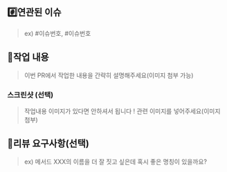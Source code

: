 ## #️⃣연관된 이슈

> ex) #이슈번호, #이슈번호

## 📝작업 내용

> 이번 PR에서 작업한 내용을 간략히 설명해주세요(이미지 첨부 가능)

### 스크린샷 (선택)

> 작업내용 이미지가 있다면 안하셔서 됩니다 !
> 관련 이미지를 넣어주세요(이미지 첨부)

## 💬리뷰 요구사항(선택)

> ex) 메서드 XXX의 이름을 더 잘 짓고 싶은데 혹시 좋은 명칭이 있을까요?
